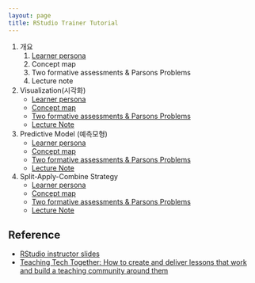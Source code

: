 ```yaml
---
layout: page
title: RStudio Trainer Tutorial
---
```


1. 개요
    1.  [Learner persona](persona.html)
    1.  Concept map
    1.  Two formative assessments & Parsons Problems
    1.  Lecture note
1. Visualization(시각화)
    - [Learner persona](viz-persona.html)
    - [Concept map](viz-concept.html)
    - [Two formative assessments & Parsons Problems](viz-assessment.html)
    - [Lecture Note](viz-lecture-note.html)
1. Predictive Model (예측모형)
    - [Learner persona](pm-persona.html)
    - [Concept map](pm-concept.html)
    - [Two formative assessments & Parsons Problems](pm-assessment.html)
    - [Lecture Note](pm-lecture-note.html)
1. Split-Apply-Combine Strategy
    - [Learner persona](sac-persona.html)
    - [Concept map](sac-concept.html)
    - [Two formative assessments & Parsons Problems](sac-assessment.html)
    - [Lecture Note](sac-lecture-note.html)

## Reference

- [RStudio instructor slides](https://drive.google.com/drive/folders/13ohFt3D0EJ5PDbMaWTxnHH-hwA7G0IvY)
- [Teaching Tech Together: How to create and deliver lessons that work and build a teaching community around them](http://teachtogether.tech/)


